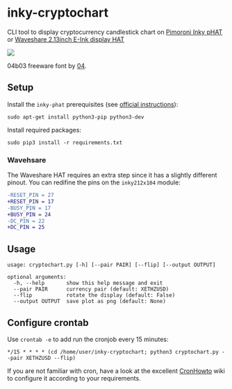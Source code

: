 # inky-cryptochart

CLI tool to display cryptocurrency candlestick chart on [Pimoroni Inky pHAT](https://shop.pimoroni.com/products/inky-phat) or [Waveshare 2.13inch E-Ink display HAT](https://www.waveshare.com/2.13inch-e-paper-hat-b.htm)

![](http://redcorner.io/images/inky-cryptochart.jpg)

04b03 freeware font by [04](http://www.04.jp.org/).

## Setup

Install the `inky-phat` prerequisites (see [official instructions](https://github.com/pimoroni/inky-phat#installing)):

```
sudo apt-get install python3-pip python3-dev
```

Install required packages:

```
sudo pip3 install -r requirements.txt
```

### Wavehsare

The Waveshare HAT requires an extra step since it has a slightly different pinout. You can redifine the pins on the `inky212x104` module:

```diff
-RESET_PIN = 27
+RESET_PIN = 17
-BUSY_PIN = 17
+BUSY_PIN = 24
-DC_PIN = 22
+DC_PIN = 25
```

## Usage

```
usage: cryptochart.py [-h] [--pair PAIR] [--flip] [--output OUTPUT]

optional arguments:
  -h, --help       show this help message and exit
  --pair PAIR      currency pair (default: XETHZUSD)
  --flip           rotate the display (default: False)
  --output OUTPUT  save plot as png (default: None)
```

## Configure crontab

Use `crontab -e` to add run the cronjob every 15 minutes:

```
*/15 * * * * (cd /home/user/inky-cryptochart; python3 cryptochart.py --pair XETHZUSD --flip)
```

If you are not familiar with cron, have a look at the excellent [CronHowto](https://help.ubuntu.com/community/CronHowto) wiki to configure it according to your requirements.
